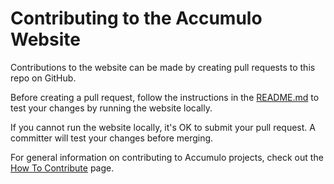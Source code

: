 <!--
Licensed to the Apache Software Foundation (ASF) under one or more
contributor license agreements.  See the NOTICE file distributed with
this work for additional information regarding copyright ownership.
The ASF licenses this file to You under the Apache License, Version 2.0
(the "License"); you may not use this file except in compliance with
the License.  You may obtain a copy of the License at

    http://www.apache.org/licenses/LICENSE-2.0

Unless required by applicable law or agreed to in writing, software
distributed under the License is distributed on an "AS IS" BASIS,
WITHOUT WARRANTIES OR CONDITIONS OF ANY KIND, either express or implied.
See the License for the specific language governing permissions and
limitations under the License.
-->

# Contributing to the Accumulo Website

Contributions to the website can be made by creating pull requests to this repo on GitHub.

Before creating a pull request, follow the instructions in the [README.md] to test
your changes by running the website locally.

If you cannot run the website locally, it's OK to submit your pull request. A committer
will test your changes before merging.

For general information on contributing to Accumulo projects, check out the
[How To Contribute][contribute] page.

[README.md]: README.md
[contribute]: /how-to-contribute/
